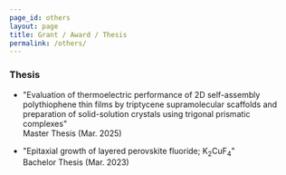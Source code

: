 ```yaml
---
page_id: others
layout: page
title: Grant / Award / Thesis
permalink: /others/
---
```


### Thesis
- "Evaluation of thermoelectric performance of 2D self-assembly polythiophene thin films by triptycene supramolecular scaffolds and preparation of solid-solution crystals using trigonal prismatic complexes" <br>Master Thesis (Mar. 2025)

- "Epitaxial growth of layered perovskite fluoride; K<sub>2</sub>CuF<sub>4</sub>" <br> Bachelor Thesis (Mar. 2023)